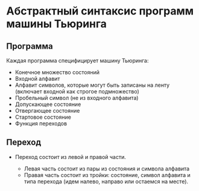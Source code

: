 # Абстрактный синтаксис программ машины Тьюринга


## Программа

Каждая программа специфицирует машину Тьюринга:

* Конечное множество состояний
* Входной алфавит
* Алфавит символов, которые могут быть записаны на ленту (включает входной как строгое подмножество)
* Пробельный символ (не из входного алфавита)
* Допускающее состояние
* Отвергающее состояние
* Стартовое состояние
* Функция переходов

## Переход

* Переход состоит из левой и правой части.

   * Левая часть состоит из пары из состояния и символа алфавита
   * Правая часть состоит из тройки: состояние, символ алфавита и типа перехода (идем налево, направо или остаемся на месте).